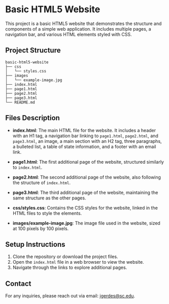 # Basic HTML5 Website

This project is a basic HTML5 website that demonstrates the structure and components of a simple web application. It includes multiple pages, a navigation bar, and various HTML elements styled with CSS.

## Project Structure

```
basic-html5-website
├── css
│   └── styles.css
├── images
│   └── example-image.jpg
├── index.html
├── page1.html
├── page2.html
├── page3.html
└── README.md
```

## Files Description

- **index.html**: The main HTML file for the website. It includes a header with an H1 tag, a navigation bar linking to `page1.html`, `page2.html`, and `page3.html`, an image, a main section with an H2 tag, three paragraphs, a bulleted list, a table of state information, and a footer with an email link.

- **page1.html**: The first additional page of the website, structured similarly to `index.html`.

- **page2.html**: The second additional page of the website, also following the structure of `index.html`.

- **page3.html**: The third additional page of the website, maintaining the same structure as the other pages.

- **css/styles.css**: Contains the CSS styles for the website, linked in the HTML files to style the elements.

- **images/example-image.jpg**: The image file used in the website, sized at 100 pixels by 100 pixels.

## Setup Instructions

1. Clone the repository or download the project files.
2. Open the `index.html` file in a web browser to view the website.
3. Navigate through the links to explore additional pages.

## Contact

For any inquiries, please reach out via email: [jgerdes@sc.edu](mailto:jgerdes@sc.edu).